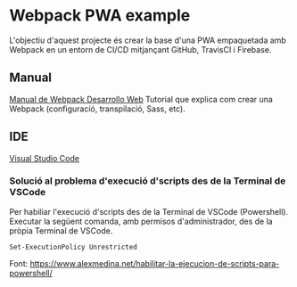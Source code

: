 # Webpack PWA example

L'objectiu d'aquest projecte és crear la base d'una PWA empaquetada amb Webpack en un entorn de CI/CD mitjançant GitHub, TravisCI i Firebase.

## Manual
[Manual de Webpack Desarrollo Web](https://desarrolloweb.com/manuales/manual-webpack.html)
Tutorial que explica com crear una Webpack (configuració, transpilació, Sass, etc).

## IDE
[Visual Studio Code](https://code.visualstudio.com/)

### Solució al problema d'execució d'scripts des de la Terminal de VSCode
Per habiliar l'execució d'scripts des de la Terminal de VSCode (Powershell). Executar la següent comanda, amb permisos d'administrador, des de la pròpia Terminal de VSCode.
```
Set-ExecutionPolicy Unrestricted
```
Font: https://www.alexmedina.net/habilitar-la-ejecucion-de-scripts-para-powershell/


